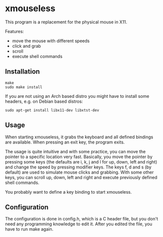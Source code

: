 # xmouseless

This program is a replacement for the physical mouse in X11.

Features:
- move the mouse with different speeds
- click and grab
- scroll
- execute shell commands


## Installation
```
make
sudo make install
```

If you are not using an Arch based distro you might have to install some headers, e.g. on
Debian based distros:
```
sudo apt-get install libx11-dev libxtst-dev
```

## Usage

When starting xmouseless, it grabs the keyboard and all defined bindings are
available. When pressing an exit key, the program exits.

The usage is quite intuitive and with some practice, you can move the pointer to
a specific location very fast. Basically, you move the pointer by pressing some
keys (the defaults are i, k, j and l for up, down, left and right)
and change the speed by pressing modifier keys.
The keys f, d and s (by default) are used to simulate mouse clicks and grabbing.
With some other keys, you can scroll up, down, left and right and execute 
previously defined shell commands.

You probably want to define a key binding to start xmouseless.


## Configuration

The configuration is done in config.h, which is a C header file,
but you don't need any programming knowledge to edit it.
After you edited the file, you have to run make again. 

